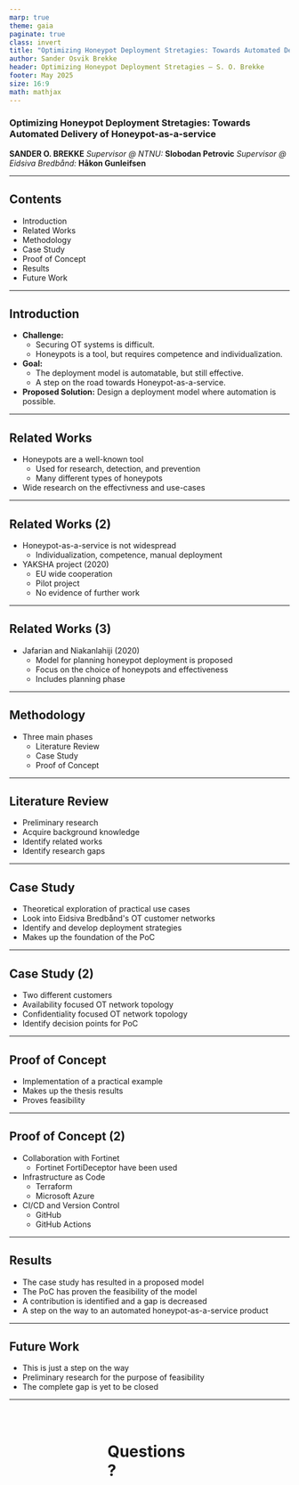 ```yaml
---
marp: true
theme: gaia
paginate: true
class: invert
title: "Optimizing Honeypot Deployment Stretagies: Towards Automated Delivery of Honeypot-as-a-service"
author: Sander Osvik Brekke
header: Optimizing Honeypot Deployment Stretagies – S. O. Brekke
footer: May 2025
size: 16:9
math: mathjax
---
```


<style>
    img[alt="center"] { display: block; margin: 0 auto; }
</style>

### **Optimizing Honeypot Deployment Stretagies:** Towards Automated Delivery of Honeypot-as-a-service

__SANDER O. BREKKE__
_Supervisor @ NTNU:_ **Slobodan Petrovic**
_Supervisor @ Eidsiva Bredbånd:_ **Håkon Gunleifsen**

---

## Contents

- Introduction
- Related Works
- Methodology
- Case Study
- Proof of Concept
- Results
- Future Work

---

## Introduction

- **Challenge:**
    - Securing OT systems is difficult.
    - Honeypots is a tool, but requires competence and individualization.
- **Goal:**
    - The deployment model is automatable, but still effective.
    - A step on the road towards Honeypot-as-a-service.
- **Proposed Solution:** Design a deployment model where automation is possible.

---

## Related Works

- Honeypots are a well-known tool
    - Used for research, detection, and prevention
    - Many different types of honeypots
- Wide research on the effectivness and use-cases

---

## Related Works (2)

- Honeypot-as-a-service is not widespread
    - Individualization, competence, manual deployment
- YAKSHA project (2020)
    - EU wide cooperation
    - Pilot project
    - No evidence of further work

---

## Related Works (3)

- Jafarian and Niakanlahiji (2020)
    - Model for planning honeypot deployment is proposed
    - Focus on the choice of honeypots and effectiveness
    - Includes planning phase

---

## Methodology

- Three main phases
    - Literature Review
    - Case Study
    - Proof of Concept

---

## Literature Review

- Preliminary research
- Acquire background knowledge
- Identify related works
- Identify research gaps

---

## Case Study

- Theoretical exploration of practical use cases
- Look into Eidsiva Bredbånd's OT customer networks
- Identify and develop deployment strategies
- Makes up the foundation of the PoC

---

## Case Study (2)

- Two different customers
- Availability focused OT network topology
- Confidentiality focused OT network topology
- Identify decision points for PoC


---

## Proof of Concept

- Implementation of a practical example
- Makes up the thesis results
- Proves feasibility

---

## Proof of Concept (2)

- Collaboration with Fortinet
    - Fortinet FortiDeceptor have been used
- Infrastructure as Code
    - Terraform
    - Microsoft Azure
- CI/CD and Version Control
    - GitHub
    - GitHub Actions

---

## Results

- The case study has resulted in a proposed model
- The PoC has proven the feasibility of the model
- A contribution is identified and a gap is decreased
- A step on the way to an automated honeypot-as-a-service product

---

## Future Work

- This is just a step on the way
- Preliminary research for the purpose of feasibility
- The complete gap is yet to be closed

---

<div style="margin: auto; margin-top: 15%; width: 30%">
<h1>Questions?</h1>
</div>
